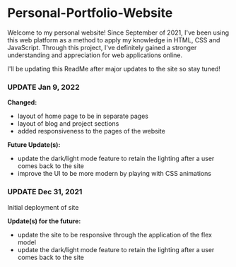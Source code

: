 # Personal-Portfolio-Website

Welcome to my personal website! Since September of 2021, I've been using this web platform as a method to apply my knowledge in HTML, CSS and JavaScript. Through this project, I've definitely gained a stronger understanding and appreciation for web applications online.

I'll be updating this ReadMe after major updates to the site so stay tuned!

### UPDATE Jan 9, 2022
**Changed:**
- layout of home page to be in separate pages
- layout of blog and project sections
- added responsiveness to the pages of the website

**Future Update(s):**
- update the dark/light mode feature to retain the lighting after a user comes back to the site
- improve the UI to be more modern by playing with CSS animations
  
  


### UPDATE Dec 31, 2021
Initial deployment of site

**Update(s) for the future:**
- update the site to be responsive through the application of the flex model
- update the dark/light mode feature to retain the lighting after a user comes back to the site
